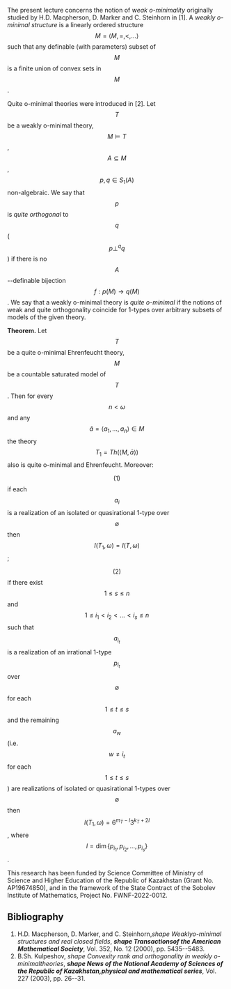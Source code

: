 

 








The present lecture concerns the notion of _weak o-minimality_
originally studied by H.D. Macpherson, D. Marker and C. Steinhorn in  [1].
A _weakly o-minimal structure_
is a linearly ordered structure $$M=\langle M,=,<,\ldots
\rangle$$ such that any definable (with parameters) subset of $$M$$ is a finite union of convex sets in  $$M$$.

Quite o-minimal theories were introduced in [2]. Let $$T$$ be a weakly o-minimal theory, $$M\models T$$,
$$A\subseteq M$$,  $$p,q\in S_1(A)$$  non-algebraic. We say that $$p$$ is  _quite orthogonal_ to $$q$$
($$p\perp^q q$$) if there is no $$A$$--definable bijection $$f: p(M)\to q(M)$$.
We say that a weakly o-minimal theory is _quite o-minimal_  if the notions of
weak and quite orthogonality coincide for 1-types over arbitrary subsets of models of the given theory.




**Theorem.**
Let $$T$$ be a quite o-minimal Ehrenfeucht theory, $$M$$ be a countable saturated model of $$T$$.
Then for every $$n<\omega$$ and any $$\bar a=\langle a_1, \ldots, a_n\rangle \in M$$ the theory
$$T_1=Th(\langle M, \bar a\rangle)$$ also is quite o-minimal and Ehrenfeucht.
Moreover:

$$(1)$$ if each $$a_i$$ is a realization of an isolated or
quasirational 1-type over $$\emptyset$$ then $$I(T_1,\omega)=I(T,
\omega)$$;

$$(2)$$ if there exist $$1\le s\le n$$ and $$1\le i_1<i_2<\ldots
<i_s\le n$$ such that $$a_{i_t}$$ is a realization of an irrational
1-type $$p_{i_t}$$ over $$\emptyset$$ for each $$1\le t\le s$$ and the
remaining  $$a_w$$ (i.e. $$w\ne i_t$$ for each $$1\le t\le s$$) are
realizations of isolated or quasirational 1-types over $$\emptyset$$
then $$I(T_1, \omega)=6^{m_T-l}3^{k_T+2l}$$, where $$l=\dim\{p_{i_1},
p_{i_2}, \ldots, p_{i_s}\}$$.


This research has been funded by Science Committee of Ministry of
Science and Higher Education of the Republic of Kazakhstan (Grant
No. AP19674850), and in the framework of the State Contract of the
Sobolev Institute of Mathematics, Project No. FWNF-2022-0012.

## Bibliography





1. H.D. Macpherson, D. Marker, and C. Steinhorn,_shape Weaklyo-minimal structures and real closed fields_, **_shape Transactionsof the American Mathematical Society_**, Vol. 352, No. 12 (2000), pp. 5435--5483.
2. B.Sh. Kulpeshov, _shape Convexity rank and orthogonality in weakly o-minimaltheories_, **_shape News of the National Academy of Sciences of the Republic of Kazakhstan,physical and mathematical series_**, Vol. 227 (2003), pp. 26--31.





